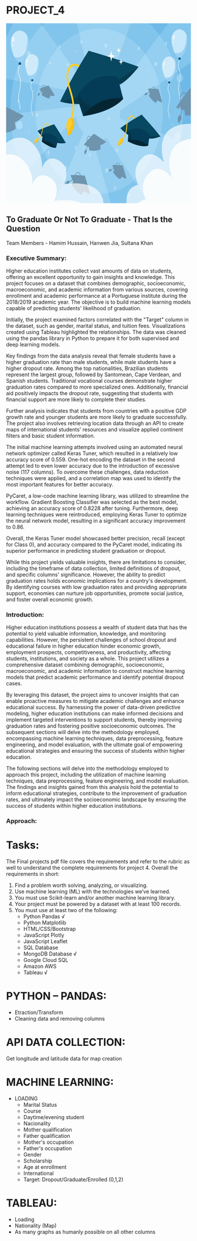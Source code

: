 # PROJECT_4

<img src="images/graduate_pic.jpg" width="1000" height="491">

## To Graduate Or Not To Graduate - That Is the Question
Team Members - Hamim Hussain, Hanwen Jia, Sultana Khan

### Executive Summary:
Higher education institutes collect vast amounts of data on students, offering an excellent opportunity to gain insights and knowledge. This project focuses on a dataset that combines demographic, socioeconomic, macroeconomic, and academic information from various sources, covering enrollment and academic performance at a Portuguese institute during the 2018/2019 academic year. The objective is to build machine learning models capable of predicting students' likelihood of graduation.

Initially, the project examined factors correlated with the "Target" column in the dataset, such as gender, marital status, and tuition fees. Visualizations created using Tableau highlighted the relationships. The data was cleaned using the pandas library in Python to prepare it for both supervised and deep learning models.

Key findings from the data analysis reveal that female students have a higher graduation rate than male students, while male students have a higher dropout rate. Among the top nationalities, Brazilian students represent the largest group, followed by Santomean, Cape Verdean, and Spanish students. Traditional vocational courses demonstrate higher graduation rates compared to more specialized ones. Additionally, financial aid positively impacts the dropout rate, suggesting that students with financial support are more likely to complete their studies.

Further analysis indicates that students from countries with a positive GDP growth rate and younger students are more likely to graduate successfully. The project also involves retrieving location data through an API to create maps of international students' resources and visualize applied continent filters and basic student information.

The initial machine learning attempts involved using an automated neural network optimizer called Keras Tuner, which resulted in a relatively low accuracy score of 0.559. One-hot encoding the dataset in the second attempt led to even lower accuracy due to the introduction of excessive noise (117 columns). To overcome these challenges, data reduction techniques were applied, and a correlation map was used to identify the most important features for better accuracy.

PyCaret, a low-code machine learning library, was utilized to streamline the workflow. Gradient Boosting Classifier was selected as the best model, achieving an accuracy score of 0.8228 after tuning. Furthermore, deep learning techniques were reintroduced, employing Keras Tuner to optimize the neural network model, resulting in a significant accuracy improvement to 0.86.

Overall, the Keras Tuner model showcased better precision, recall (except for Class 0), and accuracy compared to the PyCaret model, indicating its superior performance in predicting student graduation or dropout.

While this project yields valuable insights, there are limitations to consider, including the timeframe of data collection, limited definitions of dropout, and specific columns' significance. However, the ability to predict graduation rates holds economic implications for a country's development. By identifying courses with low graduation rates and providing appropriate support, economies can nurture job opportunities, promote social justice, and foster overall economic growth.

### Introduction:
Higher education institutions possess a wealth of student data that has the potential to yield valuable information, knowledge, and monitoring capabilities. However, the persistent challenges of school dropout and educational failure in higher education hinder economic growth, employment prospects, competitiveness, and productivity, affecting students, institutions, and society as a whole. This project utilizes a comprehensive dataset combining demographic, socioeconomic, macroeconomic, and academic information to construct machine learning models that predict academic performance and identify potential dropout cases.

By leveraging this dataset, the project aims to uncover insights that can enable proactive measures to mitigate academic challenges and enhance educational success. By harnessing the power of data-driven predictive modeling, higher education institutions can make informed decisions and implement targeted interventions to support students, thereby improving graduation rates and fostering positive socioeconomic outcomes. The subsequent sections will delve into the methodology employed, encompassing machine learning techniques, data preprocessing, feature engineering, and model evaluation, with the ultimate goal of empowering educational strategies and ensuring the success of students within higher education.

The following sections will delve into the methodology employed to approach this project, including the utilization of machine learning techniques, data preprocessing, feature engineering, and model evaluation. The findings and insights gained from this analysis hold the potential to inform educational strategies, contribute to the improvement of graduation rates, and ultimately impact the socioeconomic landscape by ensuring the success of students within higher education institutions.

### Approach:


# Tasks:
The Final projects pdf file covers the requirements and refer to the rubric as well to understand the complete requirements for project 4.
Overall the requirements in short:
1.   Find a problem worth solving, analyzing, or visualizing.
2.   Use machine learning (ML) with the technologies we’ve learned.
3.   You must use Scikit-learn and/or another machine learning library.
4.   Your project must be powered by a dataset with at least 100 records.
5.   You must use at least two of the following:
      * Python Pandas      √
      * Python Matplotlib
      * HTML/CSS/Bootstrap
      * JavaScript Plotly
      * JavaScript Leaflet
      * SQL Database
      * MongoDB Database    √
      * Google Cloud SQL
      * Amazon AWS
      * Tableau             √
# PYTHON – PANDAS:
* Etraction/Transform
* Cleaning data and removing columns
# API DATA COLLECTION:
  Get longitude and latitude data for map creation
# MACHINE LEARNING:
  * LOADING
    * Marital Status
    * Course
    * Daytime/evening student
    * Nacionality
    * Mother qualification
    * Father qualification
    * Mother's occupation
    * Father's occupation
    * Gender
    * Scholarship
    * Age at enrollment	
    * International
    * Target: Dropout/Graduate/Enrolled (0,1,2)
# TABLEAU:
  * Loading
  * Nationality (Map)
  * As many graphs as humanly possible on all other columns
